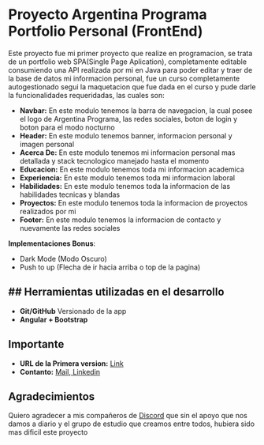 <h1>Proyecto Argentina Programa Portfolio Personal (FrontEnd)</h1>

Este proyecto fue mi primer proyecto que realize en programacion, se trata de un portfolio web SPA(Single Page Aplication), completamente editable consumiendo una API realizada por mi en Java para poder editar y traer de la base de datos mi informacion personal, fue un curso completamente autogestionado segui la maquetacion que fue dada en el curso y pude darle la funcionalidades requeridadas, las cuales son:

- <b>Navbar:</b> En este modulo tenemos la barra de navegacion, la cual posee el logo de Argentina Programa, las redes sociales, boton de login y boton para el modo nocturno
- <b>Header:</b> En este modulo tenemos banner, informacion personal y imagen personal
- <b>Acerca De:</b> En este modulo tenemos mi informacion personal mas detallada y stack tecnologico manejado hasta el momento
- <b>Educacion:</b> En este modulo tenemos toda mi informacion academica
- <b>Experiencia:</b> En este modulo tenemos toda mi informacion laboral
- <b>Habilidades:</b> En este modulo tenemos toda la informacion de las habilidades tecnicas y blandas
- <b>Proyectos:</b> En este modulo tenemos toda la informacion de proyectos realizados por mi
- <b>Footer:</b> En este modulo tenemos la informacion de contacto y nuevamente las redes sociales

<b>Implementaciones Bonus</b>: 

- Dark Mode (Modo Oscuro)
- Push to up (Flecha de ir hacia arriba o top de la pagina)

<h2>## Herramientas utilizadas en el desarrollo</h2>

- <b>Git/GitHub</b> Versionado de la app
- <b>Angular + Bootstrap</b> 

## Importante

- <b>URL de la Primera version:</b> <a href="https://mauriciorios-c84ac.web.app/home"> Link</a>
- <b>Contanto:</b> <a href="mailto:mauri.rios991@gmail.com"> Mail</a>,<a href="https://www.linkedin.com/in/mauri-rios/"> Linkedin</a>

## Agradecimientos

Quiero agradecer a mis compañeros de <a href="https://discord.gg/UBCGfbmq">Discord</a> que sin el apoyo que nos damos a diario y el grupo de estudio que creamos entre todos, hubiera sido mas dificil este proyecto 



